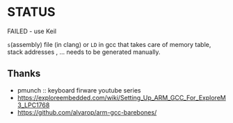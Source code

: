 # STATUS
FAILED - use Keil

`s`(assembly) file (in clang) or `LD` in gcc that takes care of memory table, stack addresses , ...  needs to be generated manually. 

## Thanks
- pmunch :: keyboard firware youtube series
- https://exploreembedded.com/wiki/Setting_Up_ARM_GCC_For_ExploreM3_LPC1768
- https://github.com/alvarop/arm-gcc-barebones/
